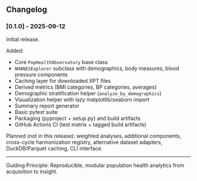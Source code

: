 ## Changelog

### [0.1.0] - 2025-09-12
Initial release.

Added:
- Core `PopHealthObservatory` base class
- `NHANESExplorer` subclass with demographics, body measures, blood pressure components
- Caching layer for downloaded XPT files
- Derived metrics (BMI categories, BP categories, averages)
- Demographic stratification helper (`analyze_by_demographics`)
- Visualization helper with lazy matplotlib/seaborn import
- Summary report generator
- Basic pytest suite
- Packaging (pyproject + setup.py) and build artifacts
- GitHub Actions CI (test matrix + tagged build artifacts)

Planned (not in this release): weighted analyses, additional components, cross-cycle harmonization registry, alternative dataset adapters, DuckDB/Parquet caching, CLI interface.

---

Guiding Principle: Reproducible, modular population health analytics from acquisition to insight.
